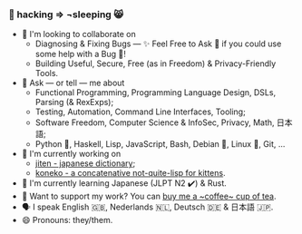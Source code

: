 ### 🌈 hacking ⇒ ¬sleeping 😸

- 👯 I'm looking to collaborate on
  - Diagnosing & Fixing Bugs — ✨ Feel Free to Ask 💬 if you could use some help with a Bug 🐛!
  - Building Useful, Secure, Free (as in Freedom) & Privacy-Friendly Tools.
- 💬 Ask — or tell — me about
  - Functional Programming, Programming Language Design, DSLs, Parsing (& RexExps);
  - Testing, Automation, Command Line Interfaces, Tooling;
  - Software Freedom, Computer Science & InfoSec, Privacy, Math, 日本語;
  - Python 🐍, Haskell, Lisp, JavaScript, Bash, Debian 🍥, Linux 🐧, Git, ...
- 🔭 I'm currently working on
  - [jiten - japanese dictionary](https://github.com/obfusk/jiten);
  - [koneko - a concatenative not-quite-lisp for kittens](https://github.com/obfusk/koneko).
- 🌱 I'm currently learning Japanese (JLPT N2 ✔️) & Rust.
- 🍵 Want to support my work? You can [buy me a ~coffee~ cup of tea](https://ko-fi.com/obfusk).
- 🗣️ I speak English 🇬🇧, Nederlands 🇳🇱, Deutsch 🇩🇪 & 日本語 🇯🇵.
- 😄 Pronouns: they/them.
